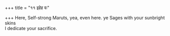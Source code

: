 +++
title = "११ इहेह वः"

+++
Here, Self-strong Maruts, yea, even here. ye Sages with your sunbright skins  
     I dedicate your sacrifice.